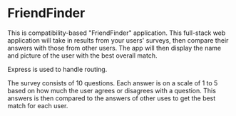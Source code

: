 # FriendFinder

This is compatibility-based "FriendFinder" application. This full-stack web application will take in results from your users' surveys, then compare their answers with those from other users. The app will then display the name and picture of the user with the best overall match. 

Express is used to handle routing.

The survey consists of 10 questions. Each answer is on a scale of 1 to 5 based on how much the user agrees or disagrees with a question. This answers is then compared to the answers of other uses to get the best match for each user.
